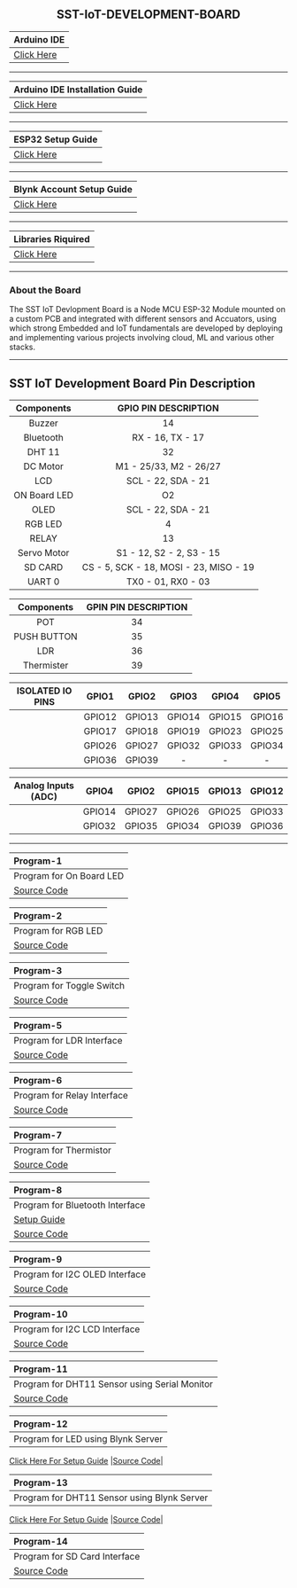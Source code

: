 <h2 align="center"> SST-IoT-DEVELOPMENT-BOARD</h2>

|Arduino IDE|
|:------|
 | [Click Here](https://www.arduino.cc/en/software) |
 
 ------
   
| Arduino IDE Installation Guide |
|:------|
|   [Click Here](Arduino_Installation.md)|
   
   -----------
   
| ESP32 Setup Guide |
|:------|
 |  [Click Here](Esp32.md) |
    
  -------
  
| Blynk Account Setup Guide |
|:------|
 |  [Click Here](Blynk_Setup.md) |
   
   -------

| Libraries Riquired |
|:------|
 |  [Click Here](Libraries) | 
 
 -----------

### About the Board
The SST IoT Devlopment Board is a Node MCU ESP-32 Module mounted on a custom PCB and integrated with different sensors and Accuators, using which strong Embedded and IoT fundamentals are developed by deploying and implementing various projects involving cloud, ML and various other stacks.

--------------

## SST IoT Development Board Pin Description

| **Components** | **GPIO PIN DESCRIPTION** |
|:----:|:----:|
|Buzzer | 14 |
|Bluetooth| RX - 16, TX - 17 |
| DHT 11| 32 |
| DC Motor | M1 - 25/33, M2 - 26/27|
| LCD | SCL - 22, SDA - 21 |
| ON Board LED | O2 |
| OLED | SCL - 22, SDA - 21 |
| RGB LED | 4 |
| RELAY | 13 |
| Servo Motor | S1 - 12, S2 - 2, S3 - 15|
| SD CARD | CS - 5, SCK - 18, MOSI - 23, MISO - 19 | 
| UART 0 | TX0 - 01, RX0 - 03 |

| **Components** | **GPIN PIN DESCRIPTION** |
|:----:|:----:|
|POT | 34 |
|PUSH BUTTON | 35 |
|LDR | 36 |
|Thermister | 39 |

|**ISOLATED IO PINS** | GPIO1 | GPIO2 | GPIO3 | GPIO4 |GPIO5 |
|:----:|:----:| :-----: | :------: | :-----: | :---------: |
| | GPIO12 |GPIO13 | GPIO14 |GPIO15 |GPIO16 |
| |GPIO17 |GPIO18 |GPIO19 |GPIO23 |GPIO25 |
| |GPIO26 |GPIO27 |GPIO32 |GPIO33 |GPIO34 |
| |GPIO36 | GPIO39| - | - | -|

| **Analog Inputs (ADC)** | GPIO4 |GPIO2 | GPIO15 |GPIO13 | GPIO12 |
|:----:|:----:| :-----: | :------: | :-----: | :---------: |
| |GPIO14 |GPIO27 | GPIO26 | GPIO25 | GPIO33 |
| |GPIO32 |GPIO35 |GPIO34 |GPIO39 | GPIO36 |

---------

|  **Program-1** |
| :---- |
|Program for On Board LED |
|[Source Code](Blink_LED/Blink_LED.ino)|

|  **Program-2** |
| :---- |
|Program for RGB LED |
|[Source Code](rgb1/rgb1.ino)|

|  **Program-3** |
| :---- |
|Program for Toggle Switch|
|[Source Code](Button-Buzzer-Led/Button-Buzzer-Led.ino)|


|  **Program-5** |
| :---- |
|Program for LDR Interface|
|[Source Code](LDR-Serial/LDR-Serial.ino)|

|  **Program-6** |
| :---- |
|Program for Relay Interface|
|[Source Code](Relay/Relay.ino)|

|  **Program-7** |
| :---- |
|Program for Thermistor|
|[Source Code](NTC-Serial/NTC-Serial.ino)|


|  **Program-8** |
| :---- |
|Program for Bluetooth Interface|
|[Setup Guide](https://github.com/izzarzn/RVCE-Manual/blob/8c35d088e2966602eee8186a694751c35ca45c0d/Bluetooth.md)|
|[Source Code](BT-LED/BT-LED.ino)|

|  **Program-9** |
| :---- |
|Program for I2C OLED Interface|
|[Source Code](HelloWorld-OLED/HelloWorld-OLED.ino)|

|  **Program-10** |
| :---- |
|Program for I2C LCD Interface|
|[Source Code](HelloWorld_-_LCD/HelloWorld_-_LCD.ino)|

|  **Program-11** |
| :---- |
|Program for DHT11 Sensor using Serial Monitor |
|[Source Code](DHT11-Serial/DHT11-Serial.ino)|

|  **Program-12** |
| :---- |
|Program for LED using Blynk Server |
 [Click Here For Setup Guide](Blynk_Led.md)
|[Source Code](LED-Blynk/LED-Blynk.ino)|


|  **Program-13** |
| :---- |
|Program for DHT11 Sensor using Blynk Server |
[Click Here For Setup Guide](Blynk_DHT.md)
|[Source Code](DHT11-Blynk/DHT11-Blynk.ino)|

|  **Program-14** |
| :---- |
|Program for SD Card Interface |
|[Source Code](SD_card/SD_card.ino)|





























